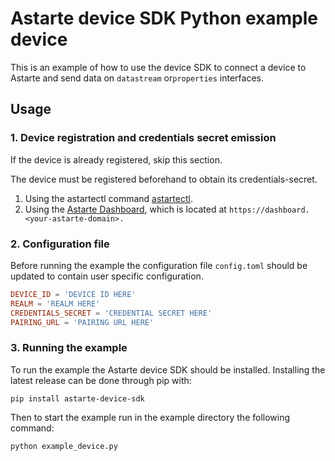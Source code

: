 <!--
Copyright 2023 SECO Mind Srl

SPDX-License-Identifier: Apache-2.0
-->

# Astarte device SDK Python example device
This is an example of how to use the device SDK to connect a device to Astarte and send
data on `datastream` or`properties` interfaces.

## Usage
### 1. Device registration and credentials secret emission
If the device is already registered, skip this section.

The device must be registered beforehand to obtain its credentials-secret.

1. Using the astartectl command [astartectl](https://github.com/astarte-platform/astartectl).
2. Using the [Astarte Dashboard](https://docs.astarte-platform.org/snapshot/015-astarte_dashboard.html),
which is located at `https://dashboard.<your-astarte-domain>.`

### 2. Configuration file
Before running the example the configuration file `config.toml` should be updated to contain user
specific configuration.

```toml
DEVICE_ID = 'DEVICE ID HERE'
REALM = 'REALM HERE'
CREDENTIALS_SECRET = 'CREDENTIAL SECRET HERE'
PAIRING_URL = 'PAIRING URL HERE'
```

### 3. Running the example

To run the example the Astarte device SDK should be installed. Installing the latest release can be
done through pip with:
```shell
pip install astarte-device-sdk
```
Then to start the example run in the example directory the following command:
```shell
python example_device.py
```
